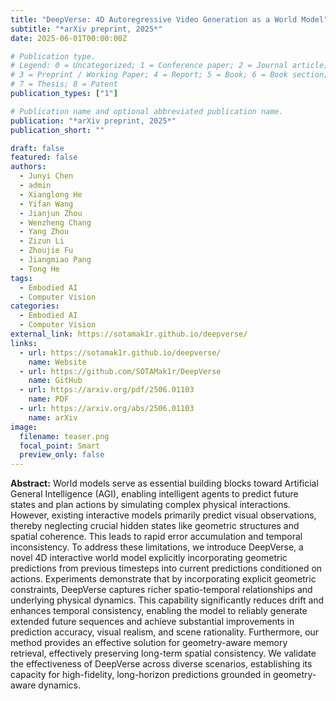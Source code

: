 ```yaml
---
title: "DeepVerse: 4D Autoregressive Video Generation as a World Model"
subtitle: "*arXiv preprint, 2025*"
date: 2025-06-01T00:00:00Z

# Publication type.
# Legend: 0 = Uncategorized; 1 = Conference paper; 2 = Journal article;
# 3 = Preprint / Working Paper; 4 = Report; 5 = Book; 6 = Book section;
# 7 = Thesis; 8 = Patent
publication_types: ["1"]

# Publication name and optional abbreviated publication name.
publication: "*arXiv preprint, 2025*"
publication_short: ""

draft: false
featured: false
authors:
  - Junyi Chen
  - admin
  - Xianglong He
  - Yifan Wang
  - Jianjun Zhou
  - Wenzheng Chang
  - Yang Zhou
  - Zizun Li
  - Zhoujie Fu
  - Jiangmiao Pang
  - Tong He
tags:
  - Embodied AI
  - Computer Vision
categories:
  - Embodied AI
  - Computer Vision
external_link: https://sotamak1r.github.io/deepverse/
links:
  - url: https://sotamak1r.github.io/deepverse/
    name: Website
  - url: https://github.com/SOTAMak1r/DeepVerse
    name: GitHub
  - url: https://arxiv.org/pdf/2506.01103
    name: PDF
  - url: https://arxiv.org/abs/2506.01103
    name: arXiv
image:
  filename: teaser.png
  focal_point: Smart
  preview_only: false
---
```


**Abstract:**
World models serve as essential building blocks toward Artificial General Intelligence (AGI), enabling intelligent agents to predict future states and plan actions by simulating complex physical interactions. However, existing interactive models primarily predict visual observations, thereby neglecting crucial hidden states like geometric structures and spatial coherence. This leads to rapid error accumulation and temporal inconsistency. To address these limitations, we introduce DeepVerse, a novel 4D interactive world model explicitly incorporating geometric predictions from previous timesteps into current predictions conditioned on actions. Experiments demonstrate that by incorporating explicit geometric constraints, DeepVerse captures richer spatio-temporal relationships and underlying physical dynamics. This capability significantly reduces drift and enhances temporal consistency, enabling the model to reliably generate extended future sequences and achieve substantial improvements in prediction accuracy, visual realism, and scene rationality. Furthermore, our method provides an effective solution for geometry-aware memory retrieval, effectively preserving long-term spatial consistency. We validate the effectiveness of DeepVerse across diverse scenarios, establishing its capacity for high-fidelity, long-horizon predictions grounded in geometry-aware dynamics.